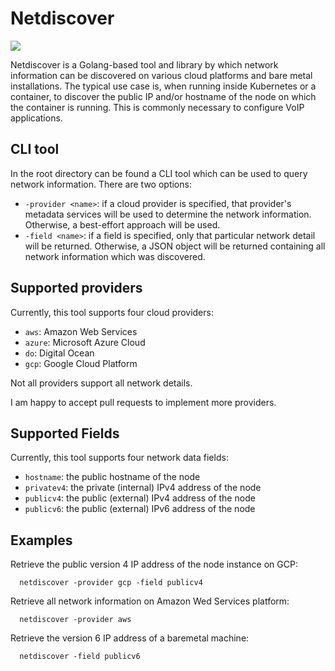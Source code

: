 # Netdiscover
[![](https://godoc.org/github.com/CyCoreSystems/netdiscover/discover?status.svg)](http://godoc.org/github.com/CyCoreSystems/netdiscover/discover)

Netdiscover is a Golang-based tool and library by which network information can
be discovered on various cloud platforms and bare metal installations.  The
typical use case is, when running inside Kubernetes or a container, to discover
the public IP and/or hostname of the node on which the container is running.
This is commonly necessary to configure VoIP applications.

## CLI tool

In the root directory can be found a CLI tool which can be used to query network
information.  There are two options:

  * `-provider <name>`:  if a cloud provider is specified, that provider's
    metadata services will be used to determine the network information.
    Otherwise, a best-effort approach will be used.
  * `-field <name>`: if a field is specified, only that particular network
    detail will be returned.  Otherwise, a JSON object will be returned
    containing all network information which was discovered.

## Supported providers

Currently, this tool supports four cloud providers:

  * `aws`: Amazon Web Services
  * `azure`: Microsoft Azure Cloud
  * `do`: Digital Ocean
  * `gcp`: Google Cloud Platform

Not all providers support all network details.

I am happy to accept pull requests to implement more providers.

## Supported Fields

Currently, this tool supports four network data fields:

  * `hostname`: the public hostname of the node
  * `privatev4`: the private (internal) IPv4 address of the node
  * `publicv4`: the public (external) IPv4 address of the node
  * `publicv6`: the public (external) IPv6 address of the node


## Examples

Retrieve the public version 4 IP address of the node instance on GCP:

```
  netdiscover -provider gcp -field publicv4
```

Retrieve all network information on Amazon Wed Services platform:

```
  netdiscover -provider aws
```

Retrieve the version 6 IP address of a baremetal machine:

```
  netdiscover -field publicv6
```

